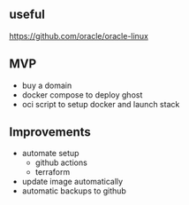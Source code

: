 ## useful
https://github.com/oracle/oracle-linux
## MVP
* buy a domain
* docker compose to deploy ghost
* oci script to setup docker and launch stack

## Improvements
* automate setup
    * github actions
    * terraform
* update image automatically
* automatic backups to github

